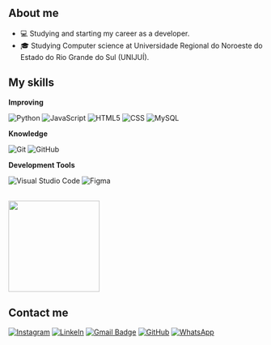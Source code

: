 ## About me

- 💻 Studying and starting my career as a developer.
- 🎓 Studying Computer science at Universidade Regional do Noroeste do Estado do Rio Grande do Sul (UNIJUÍ).

## My skills

**Improving**

![Python](https://img.shields.io/badge/Python-333333?style=flat&logo=python)
![JavaScript](https://img.shields.io/badge/-JavaScript-333333?style=flat&logo=javascript)
![HTML5](https://img.shields.io/badge/-HTML5-333333?style=flat&logo=HTML5)
![CSS](https://img.shields.io/badge/-CSS-333333?style=flat&logo=CSS3&logoColor=1572B6)
![MySQL](https://img.shields.io/badge/-MySQL-333333?style=flat&logo=mysql)

**Knowledge**

![Git](https://img.shields.io/badge/-Git-333333?style=flat&logo=git)
![GitHub](https://img.shields.io/badge/-GitHub-333333?style=flat&logo=github)

**Development Tools**

![Visual Studio Code](https://img.shields.io/badge/-Visual%20Studio%20Code-333333?style=flat&logo=visual-studio-code&logoColor=007ACC)
![Figma](https://img.shields.io/badge/-Figma-333333?style=flat&logo=figma&logoColor=007ACC)

<br/>

<a href="https://github.com/NicollasHolz" title="Perfil do Nicollas">
  <img height="180em" src="https://github-readme-stats.vercel.app/api?username=NicollasHolz&show_icons=true&theme=tokyonight" />
</a>

## Contact me

[![Instagram](https://img.shields.io/badge/Instagram-E4405F?style=flat&logo=instagram&logoColor=white)](https://www.instagram.com/nicoll4sholz/) 
[![LinkeIn](https://img.shields.io/badge/LinkedIn-0077B5?style=flat&logo=linkedin&logoColor=white)](https://www.linkedin.com/in/nicollas-holz-eberhardt-490327232/)
[![Gmail Badge](https://img.shields.io/badge/-nicollasholz02@gmail.com-006bed?style=flat&logo=Gmail&logoColor=white&link=mailto:nicollasholz02@gmail.com)](mailto:nicollasholz02@gmail.com)
[![GitHub](https://img.shields.io/github/followers/NicollasHolz?label=follow&style=social)](https://github.com/NicollasHolz)
[![WhatsApp](https://img.shields.io/badge/WhatsApp-25D366?style=flat&logo=whatsapp&logoColor=white)](https://wa.me/+5555996535396)
